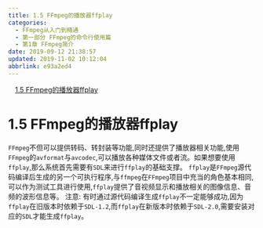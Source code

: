 ```yaml
---
title: 1.5 FFmpeg的播放器ffplay
categories: 
  - FFmpeg从入门到精通
  - 第一部分 FFmpeg的命令行使用篇
  - 第1章 FFmpeg简介
date: 2019-09-12 21:38:57
updated: 2019-11-02 10:12:04
abbrlink: e93a2ed4
---
```

<div id='my_toc'><a href="/ReadingNotes/e93a2ed4/#1.5-FFmpeg的播放器ffplay" class="header_1">1.5 FFmpeg的播放器ffplay</a><br></div>
<style>
    .header_1{
        margin-left: 1em;
    }
    .header_2{
        margin-left: 2em;
    }
    .header_3{
        margin-left: 3em;
    }
    .header_4{
        margin-left: 4em;
    }
    .header_5{
        margin-left: 5em;
    }
    .header_6{
        margin-left: 6em;
    }
</style>
<!--more-->
<script>if (navigator.platform.search('arm')==-1){document.getElementById('my_toc').style.display = 'none';}
var e,p = document.getElementsByTagName('p');while (p.length>0) {e = p[0];e.parentElement.removeChild(e);}
</script>

<!--end-->
# 1.5 FFmpeg的播放器ffplay #
`FFmpeg`不但可以提供转码、转封装等功能,同时还提供了播放器相关功能,使用`FFmpeg`的`avformat`与`avcodec`,可以播放各种媒体文件或者流。如果想要使用`ffplay`,那么系统首先需要有`SDL`来进行`ffplay`的基础支撑。
`ffplay`是`FFmpeg`源代码编译后生成的另一个可执行程序,与`ffmpeg`在`FFmpeg`项目中充当的角色基本相同,可以作为测试工具进行使用,`ffplay`提供了音视频显示和播放相关的图像信息、音频的波形信息等。
注意:
有时通过源代码编译生成`ffplay`不一定能够成功,因为`ffplay`在旧版本时依赖于`SDL-1.2`,而`ffplay`在新版本时依赖于`SDL-2.0`,需要安装对应的`SDL`才能生成`ffplay`。

